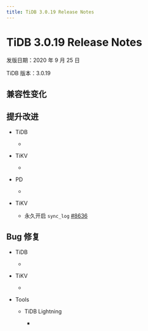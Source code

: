 ```yaml
---
title: TiDB 3.0.19 Release Notes
---
```


# TiDB 3.0.19 Release Notes

发版日期：2020 年 9 月 25 日

TiDB 版本：3.0.19

## 兼容性变化


## 提升改进

+ TiDB

    - 
    
+ TiKV

    -

+ PD

    -
+ TiKV

    - 永久开启 `sync_log` [#8636](https://github.com/tikv/tikv/pull/8636)
## Bug 修复

+ TiDB

    - 

+ TiKV

    - 

+ Tools

    + TiDB Lightning

        - 
